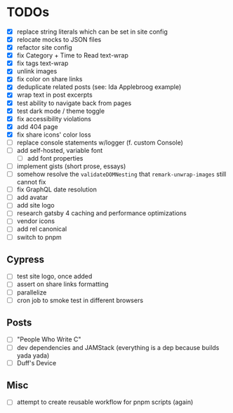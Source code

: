 # TODOs

- [x] replace string literals which can be set in site config
- [x] relocate mocks to JSON files
- [x] refactor site config
- [x] fix Category + Time to Read text-wrap
- [x] fix tags text-wrap
- [x] unlink images
- [x] fix color on share links
- [x] deduplicate related posts (see: Ida Applebroog example)
- [x] wrap text in post excerpts
- [x] test ability to navigate back from pages
- [x] test dark mode / theme toggle
- [x] fix accessibility violations
- [x] add 404 page <!-- I'd rather redirect at the server -->
- [x] fix share icons' color loss
- [ ] replace console statements w/logger (f. custom Console)
- [ ] add self-hosted, variable font
  - [ ] add font properties
- [ ] implement gists (short prose, essays)
- [ ] somehow resolve the `validateDOMNesting` that `remark-unwrap-images` still cannot fix
- [ ] fix GraphQL date resolution
- [ ] add avatar
- [ ] add site logo
- [ ] research gatsby 4 caching and performance optimizations
- [ ] vendor icons
- [ ] add rel canonical
- [ ] switch to pnpm

## Cypress

- [ ] test site logo, once added
- [ ] assert on share links formatting
- [ ] parallelize
- [ ] cron job to smoke test in different browsers

## Posts

- [ ] "People Who Write C"
- [ ] dev dependencies and JAMStack (everything is a dep because builds yada yada)
- [ ] Duff's Device

## Misc

- [ ] attempt to create reusable workflow for pnpm scripts (again)
